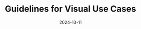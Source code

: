 ---
layout:         page
title:          Guidelines for Visual Use Cases
menu_title:     Use Case Guidelines
published:      true
date:           2024-10-11
modified:       2024-10-11
order:          /website/contributing/use-case-guidelines
---